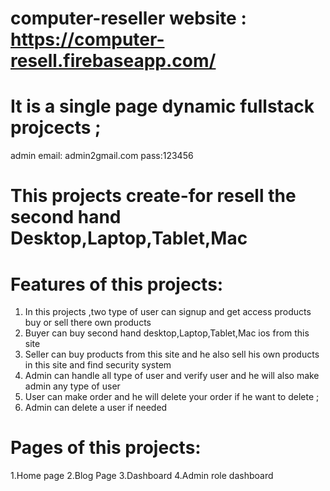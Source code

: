 # computer-reseller website  : https://computer-resell.firebaseapp.com/
# It is a single page dynamic fullstack projcects ;
admin email: admin2gmail.com pass:123456 

# This projects create-for resell the second  hand  Desktop,Laptop,Tablet,Mac 
 
 # Features of this projects: 
 1. In this projects ,two  type  of user can signup and get access products buy  or sell  there own products 
 2. Buyer can buy second hand desktop,Laptop,Tablet,Mac  ios from this site 
 3. Seller can buy products from this site and he also sell his own products in this site and find security system 
 4. Admin can handle all  type of user and verify user and  he will also make admin any type of user 
 5. User can make order and he will delete  your order if he want to delete ;
 6. Admin can delete  a user  if needed 
 
 # Pages of this projects: 
 1.Home page 
 2.Blog Page 
 3.Dashboard 
 4.Admin role  dashboard 
 
 
